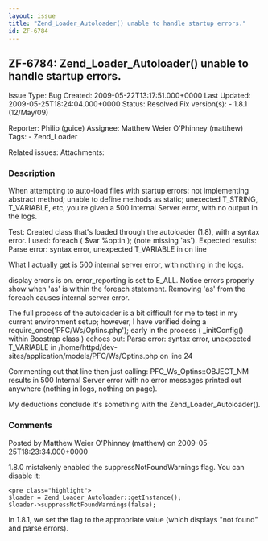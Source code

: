 ```yaml
---
layout: issue
title: "Zend_Loader_Autoloader() unable to handle startup errors."
id: ZF-6784
---
```


ZF-6784: Zend\_Loader\_Autoloader() unable to handle startup errors.
--------------------------------------------------------------------

 Issue Type: Bug Created: 2009-05-22T13:17:51.000+0000 Last Updated: 2009-05-25T18:24:04.000+0000 Status: Resolved Fix version(s): - 1.8.1 (12/May/09)
 
 Reporter:  Philip (guice)  Assignee:  Matthew Weier O'Phinney (matthew)  Tags: - Zend\_Loader
 
 Related issues: 
 Attachments: 
### Description

When attempting to auto-load files with startup errors: not implementing abstract method; unable to define methods as static; unexected T\_STRING, T\_VARIABLE, etc, you're given a 500 Internal Server error, with no output in the logs.

Test: Created class that's loaded through the autoloader (1.8), with a syntax error. I used: foreach ( $var %optin ); (note missing 'as'). Expected results: Parse error: syntax error, unexpected T\_VARIABLE in on line

What I actually get is 500 internal server error, with nothing in the logs.

display errors is on. error\_reporting is set to E\_ALL. Notice errors properly show when 'as' is within the foreach statement. Removing 'as' from the foreach causes internal server error.

The full process of the autoloader is a bit difficult for me to test in my current environment setup; however, I have verified doing a require\_once('PFC/Ws/Optins.php'); early in the process ( \_initConfig() within Boostrap class ) echoes out: Parse error: syntax error, unexpected T\_VARIABLE in /home/httpd/dev-sites/application/models/PFC/Ws/Optins.php on line 24

Commenting out that line then just calling: PFC\_Ws\_Optins::OBJECT\_NM results in 500 Internal Server error with no error messages printed out anywhere (nothing in logs, nothing on page).

My deductions conclude it's something with the Zend\_Loader\_Autoloader().

 

 

### Comments

Posted by Matthew Weier O'Phinney (matthew) on 2009-05-25T18:23:34.000+0000

1.8.0 mistakenly enabled the suppressNotFoundWarnings flag. You can disable it:

 
    <pre class="highlight">
    $loader = Zend_Loader_Autoloader::getInstance();
    $loader->suppressNotFoundWarnings(false);


In 1.8.1, we set the flag to the appropriate value (which displays "not found" and parse errors).

 

 